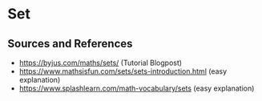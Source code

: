 # Set

## Sources and References

- https://byjus.com/maths/sets/ (Tutorial Blogpost)
- https://www.mathsisfun.com/sets/sets-introduction.html (easy explanation)
- https://www.splashlearn.com/math-vocabulary/sets (easy explanation)
